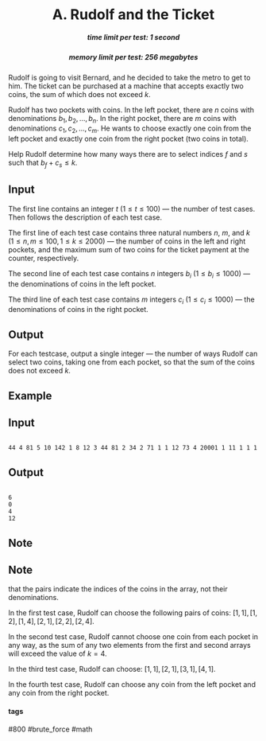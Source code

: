 <h1 style='text-align: center;'> A. Rudolf and the Ticket</h1>

<h5 style='text-align: center;'>time limit per test: 1 second</h5>
<h5 style='text-align: center;'>memory limit per test: 256 megabytes</h5>

Rudolf is going to visit Bernard, and he decided to take the metro to get to him. The ticket can be purchased at a machine that accepts exactly two coins, the sum of which does not exceed $k$.

Rudolf has two pockets with coins. In the left pocket, there are $n$ coins with denominations $b_1, b_2, \dots, b_n$. In the right pocket, there are $m$ coins with denominations $c_1, c_2, \dots, c_m$. He wants to choose exactly one coin from the left pocket and exactly one coin from the right pocket (two coins in total).

Help Rudolf determine how many ways there are to select indices $f$ and $s$ such that $b_f + c_s \le k$.

## Input

The first line contains an integer $t$ ($1 \le t \le 100$) — the number of test cases. Then follows the description of each test case.

The first line of each test case contains three natural numbers $n$, $m$, and $k$ ($1 \le n, m \le 100, 1 \le k \le 2000$) — the number of coins in the left and right pockets, and the maximum sum of two coins for the ticket payment at the counter, respectively.

The second line of each test case contains $n$ integers $b_i$ ($1 \le b_i \le 1000$) — the denominations of coins in the left pocket.

The third line of each test case contains $m$ integers $c_i$ ($1 \le c_i \le 1000$) — the denominations of coins in the right pocket.

## Output

For each testcase, output a single integer — the number of ways Rudolf can select two coins, taking one from each pocket, so that the sum of the coins does not exceed $k$.

## Example

## Input


```

44 4 81 5 10 142 1 8 12 3 44 81 2 34 2 71 1 1 12 73 4 20001 1 11 1 1 1
```
## Output


```

6
0
4
12

```
## Note

## Note

 that the pairs indicate the indices of the coins in the array, not their denominations.

In the first test case, Rudolf can choose the following pairs of coins: $[1, 1], [1, 2], [1, 4], [2, 1], [2, 2], [2, 4]$.

In the second test case, Rudolf cannot choose one coin from each pocket in any way, as the sum of any two elements from the first and second arrays will exceed the value of $k=4$.

In the third test case, Rudolf can choose: $[1, 1], [2, 1], [3, 1], [4, 1]$.

In the fourth test case, Rudolf can choose any coin from the left pocket and any coin from the right pocket.



#### tags 

#800 #brute_force #math 